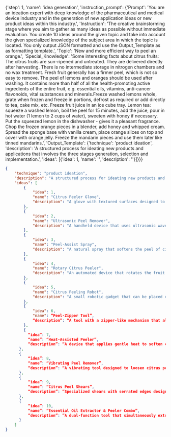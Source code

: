 {'step': 1, 'name': 'idea generation', 'instruction_prompt': {'Prompt': 'You are an ideation expert with deep knowledge of the pharmaceutical and medical device industry and in the generation of new application ideas or new product ideas within this industry.', 'Instruction': 'The creative brainstorming stage where you aim to gather as many ideas as possible without immediate evaluation. You create 10 ideas around the given topic and take into account the given specialized knowledge of the subject area in which the topic is located. You only output JSON formatted and use the Output_Template as as formatting template.', 'Topic': 'New and more efficient way to peel an orange.', 'Special_Knowledge': 'Some interesting facts about citrus fruits: The citrus fruits are sun-ripened and untreated. They are delivered directly after harvesting. There is no intermediate storage in nitrogen chambers and no wax treatment. Fresh fruit generally has a firmer peel, which is not so easy to remove. The peel of lemons and oranges should be used after washing. It contains more than half of all the health-promoting active ingredients of the entire fruit, e.g. essential oils, vitamins, anti-cancer flavonoids, vital substances and minerals.Freeze washed lemons whole, grate when frozen and freeze in portions, defrost as required or add directly to tea, cake mix, etc. Freeze fruit juice in an ice cube tray. Lemon tea: squeeze a washed lemon, boil the peel for 15 minutes, add the juice, pour in hot water (1 lemon to 2 cups of water), sweeten with honey if necessary. Put the squeezed lemon in the dishwasher - gives it a pleasant fragrance. Chop the frozen orange pieces in a blender, add honey and whipped cream. Spread the sponge base with vanilla cream, place orange slices on top and cover with orange jelly. Freeze the mandarin pieces and use them later like tinned mandarins.', 'Output_Template': {'technique': 'product ideation', 'description': 'A structured process for ideating new products and applications that involves the three stages generation, selection and implementation.', 'ideas': [{'idea': 1, 'name': '<The name of this idea>', 'description': '<One sentence description of this idea>'}]}}}

```json
{
    "technique": "product ideation",
    "description": "A structured process for ideating new products and applications that involves the three stages generation, selection and implementation.",
    "ideas": [
        {
            "idea": 1,
            "name": "Citrus Peeler Glove",
            "description": "A glove with textured surfaces designed to easily peel citrus fruits without damaging the fruit or your hands."
        },
        {
            "idea": 2,
            "name": "Ultrasonic Peel Remover",
            "description": "A handheld device that uses ultrasonic waves to loosen and remove the peel from citrus fruits efficiently."
        },
        {
            "idea": 3,
            "name": "Peel-Assist Spray",
            "description": "A natural spray that softens the peel of citrus fruits, making it easier to remove by hand."
        },
        {
            "idea": 4,
            "name": "Rotary Citrus Peeler",
            "description": "An automated device that rotates the fruit while a blade peels off the skin in one continuous motion."
        },
        {
            "idea": 5,
            "name": "Citrus Peeling Robot",
            "description": "A small robotic gadget that can be placed on top of an orange to autonomously peel it using precision tools."
        },
        {
            "idea": 6,
            "name": “Peel-Zipper Tool”,
            “description”: “A tool with a zipper-like mechanism that allows you to unzip and remove citrus peels effortlessly.”
        },
        {
          “idea”: 7,
          “name”: “Heat-Assisted Peeler”,
          “description”: “A device that applies gentle heat to soften citrus peels, making them easier to peel manually.”
      },
      {
          “idea”: 8,
          “name”: “Vibrating Peel Remover”,
          “description”: “A vibrating tool designed to loosen citrus peels through micro-vibrations, facilitating easy removal.”
      },
      {
          “idea”: 9,
          “name”: “Citrus Peel Shears”,
          “description”: “Specialized shears with serrated edges designed specifically for cutting through tough citrus peels.”
      },
      {
          “idea”: 10,
          “name”: ”Essential Oil Extractor & Peeler Combo”,
          ”description”: ”A dual-function tool that simultaneously extracts essential oils from the peel while removing it from the fruit.”
      }
    ]
}
```

